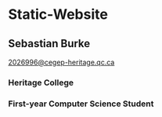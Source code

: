 # Static-Website
## Sebastian Burke
2026996@cegep-heritage.qc.ca
### Heritage College
### First-year Computer Science Student
